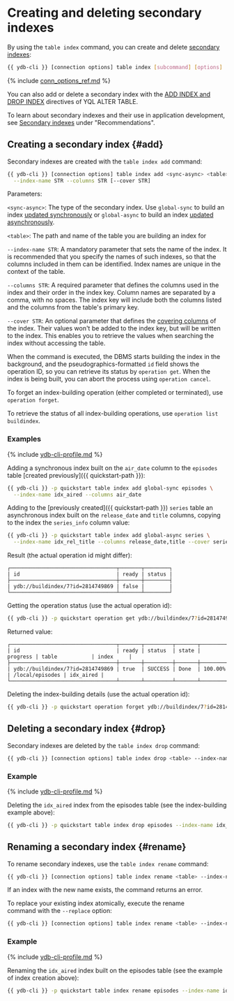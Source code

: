 # Creating and deleting secondary indexes

By using the `table index` command, you can create and delete [secondary indexes](../../../../concepts/secondary_indexes.md):

```bash
{{ ydb-cli }} [connection options] table index [subcommand] [options]
```

{% include [conn_options_ref.md](conn_options_ref.md) %}

You can also add or delete a secondary index with the [ADD INDEX and DROP INDEX](../../../../yql/reference/syntax/alter_table.md#secondary-index) directives of YQL ALTER TABLE.

To learn about secondary indexes and their use in application development, see [Secondary indexes](../../../../dev/secondary-indexes.md) under "Recommendations".

## Creating a secondary index {#add}

Secondary indexes are created with the `table index add` command:

```bash
{{ ydb-cli }} [connection options] table index add <sync-async> <table> \
  --index-name STR --columns STR [--cover STR]
```

Parameters:

`<sync-async>`: The type of the secondary index. Use `global-sync` to build an index [updated synchronously](../../../../concepts/secondary_indexes.md#sync) or `global-async` to build an index [updated asynchronously](../../../../concepts/secondary_indexes.md#async).

`<table>`: The path and name of the table you are building an index for

`--index-name STR`: A mandatory parameter that sets the name of the index. It is recommended that you specify the names of such indexes, so that the columns included in them can be identified. Index names are unique in the context of the table.

`--columns STR`: A required parameter that defines the columns used in the index and their order in the index key. Column names are separated by a comma, with no spaces. The index key will include both the columns listed and the columns from the table's primary key.

`--cover STR`: An optional parameter that defines the [covering columns](../../../../concepts/secondary_indexes.md#cover) of the index. Their values won't be added to the index key, but will be written to the index. This enables you to retrieve the values when searching the index without accessing the table.

When the command is executed, the DBMS starts building the index in the background, and the pseudographics-formatted `id` field shows the operation ID, so you can retrieve its status by `operation get`. When the index is being built, you can abort the process using `operation cancel`.

To forget an index-building operation (either completed or terminated), use `operation forget`.

To retrieve the status of all index-building operations, use `operation list buildindex`.

### Examples

{% include [ydb-cli-profile.md](../../../../_includes/ydb-cli-profile.md) %}

Adding a synchronous index built on the `air_date` column to the `episodes` table [created previously]({{ quickstart-path }}):

```bash
{{ ydb-cli }} -p quickstart table index add global-sync episodes \
  --index-name idx_aired --columns air_date
```

Adding to the [previously created]({{ quickstart-path }}) `series` table an asynchronous index built on the `release_date` and `title` columns, copying to the index the `series_info` column value:

```bash
{{ ydb-cli }} -p quickstart table index add global-async series \
  --index-name idx_rel_title --columns release_date,title --cover series_info
```

Result (the actual operation id might differ):

```text
┌──────────────────────────────────┬───────┬────────┐
| id                               | ready | status |
├──────────────────────────────────┼───────┼────────┤
| ydb://buildindex/7?id=2814749869 | false |        |
└──────────────────────────────────┴───────┴────────┘
```

Getting the operation status (use the actual operation id):

```bash
{{ ydb-cli }} -p quickstart operation get ydb://buildindex/7?id=281474976866869
```

Returned value:

```text
┌──────────────────────────────────┬───────┬─────────┬───────┬──────────┬─────────────────┬───────────┐
| id                               | ready | status  | state | progress | table           | index     |
├──────────────────────────────────┼───────┼─────────┼───────┼──────────┼─────────────────┼───────────┤
| ydb://buildindex/7?id=2814749869 | true  | SUCCESS | Done  | 100.00%  | /local/episodes | idx_aired |
└──────────────────────────────────┴───────┴─────────┴───────┴──────────┴─────────────────┴───────────┘
```

Deleting the index-building details (use the actual operation id):
```bash
{{ ydb-cli }} -p quickstart operation forget ydb://buildindex/7?id=2814749869
```

## Deleting a secondary index {#drop}

Secondary indexes are deleted by the `table index drop` command:

```bash
{{ ydb-cli }} [connection options] table index drop <table> --index-name STR
```

### Example

{% include [ydb-cli-profile.md](../../../../_includes/ydb-cli-profile.md) %}

Deleting the `idx_aired` index from the episodes table (see the index-building example above):

```bash
{{ ydb-cli }} -p quickstart table index drop episodes --index-name idx_aired
```

## Renaming a secondary index {#rename}

To rename secondary indexes, use the `table index rename` command:

```bash
{{ ydb-cli }} [connection options] table index rename <table> --index-name STR --to STR
```

If an index with the new name exists, the command returns an error.

To replace your existing index atomically, execute the rename command with the `--replace` option:

```bash
{{ ydb-cli }} [connection options] table index rename <table> --index-name STR --to STR --replace
```

### Example

{% include [ydb-cli-profile.md](../../../../_includes/ydb-cli-profile.md) %}

Renaming the `idx_aired` index built on the episodes table (see the example of index creation above):

```bash
{{ ydb-cli }} -p quickstart table index rename episodes --index-name idx_aired --to idx_aired_renamed
```
